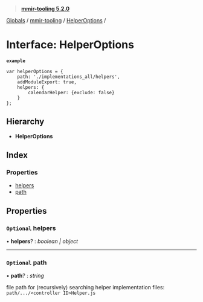 > **[mmir-tooling 5.2.0](../README.md)**

[Globals](../README.md) / [mmir-tooling](../modules/mmir_tooling.md) / [HelperOptions](mmir_tooling.helperoptions.md) /

# Interface: HelperOptions

**`example`** 
```
var helperOptions = {
	path: './implementations_all/helpers',
	addModuleExport: true,
	helpers: {
		calendarHelper: {exclude: false}
	}
};
```

## Hierarchy

* **HelperOptions**

## Index

### Properties

* [helpers](mmir_tooling.helperoptions.md#optional-helpers)
* [path](mmir_tooling.helperoptions.md#optional-path)

## Properties

### `Optional` helpers

• **helpers**? : *boolean | object*

___

### `Optional` path

• **path**? : *string*

file path for (recursively) searching helper implementation files:
`path/.../<controller ID>Helper.js`